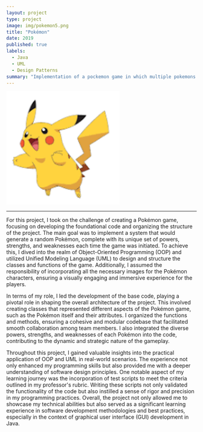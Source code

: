 ```yaml
---
layout: project
type: project
image: img/pokemon5.png
title: "Pokémon"
date: 2019
published: true
labels:
  - Java
  - UML
  - Design Patterns
summary: "Implementation of a pockemon game in which multiple pokemons are defined and each has its own set of powers with the ability to generate new random pokemons."
---
```

<div class="text-center p-4">
  <img width="300px" src="../img/pokemon5.png" class="img-thumbnail" >
</div>
<hr>

For this project, I took on the challenge of creating a Pokémon game, focusing on developing the foundational code and organizing the structure of the project. The main goal was to implement a system that would generate a random Pokémon, complete with its unique set of powers, strengths, and weaknesses each time the game was initiated. To achieve this, I dived into the realm of Object-Oriented Programming (OOP) and utilized Unified Modeling Language (UML) to design and structure the classes and functions of the game. Additionally, I assumed the responsibility of incorporating all the necessary images for the Pokémon characters, ensuring a visually engaging and immersive experience for the players.
  
In terms of my role, I led the development of the base code, playing a pivotal role in shaping the overall architecture of the project. This involved creating classes that represented different aspects of the Pokémon game, such as the Pokémon itself and their attributes. I organized the functions and methods, ensuring a cohesive and modular codebase that facilitated smooth collaboration among team members. I also integrated the diverse powers, strengths, and weaknesses of each Pokémon into the code, contributing to the dynamic and strategic nature of the gameplay.
  
Throughout this project, I gained valuable insights into the practical application of OOP and UML in real-world scenarios. The experience not only enhanced my programming skills but also provided me with a deeper understanding of software design principles. One notable aspect of my learning journey was the incorporation of test scripts to meet the criteria outlined in my professor's rubric. Writing these scripts not only validated the functionality of the code but also instilled a sense of rigor and precision in my programming practices. Overall, the project not only allowed me to showcase my technical abilities but also served as a significant learning experience in software development methodologies and best practices, especially in the context of graphical user interface (GUI) development in Java.


